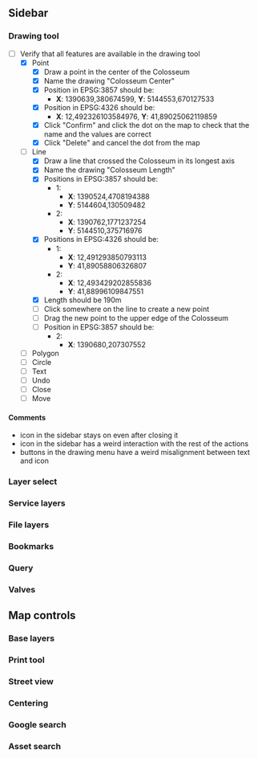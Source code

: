 ## Sidebar
### Drawing tool
- [ ] Verify that all features are available in the drawing tool
	- [x] Point
		- [x] Draw a point in the center of the Colosseum
		- [x] Name the drawing "Colosseum Center"
		- [x] Position in EPSG:3857 should be:
			- **X**: 1390639,380674599, **Y**: 5144553,670127533
		- [x] Position in EPSG:4326 should be:
			- **X**: 12,492326103584976, **Y**: 41,89025062119859
		- [x] Click "Confirm" and click the dot on the map to check that the name and the values are correct
		- [x] Click "Delete" and cancel the dot from the map
	- [ ] Line
		- [x] Draw a line that crossed the Colosseum in its longest axis
		- [x] Name the drawing "Colosseum Length"
		- [x] Positions in EPSG:3857 should be:
			- 1:
				- **X**: 1390524,4708194388
				- **Y**: 5144604,130509482
			- 2:
				- **X**: 1390762,1771237254
				- **Y**: 5144510,375716976
		- [x] Positions in EPSG:4326 should be:
			- 1:
				- **X**: 12,491293850793113
				- **Y**: 41,89058806326807
			- 2:
				- **X**: 12,493429202855836
				- **Y**: 41,88996109847551
		- [x] Length should be 190m
		- [ ] Click somewhere on the line to create a new point
		- [ ] Drag the new point to the upper edge of the Colosseum
		- [ ] Position in EPSG:3857 should be:
			- 2:
				- **X**: 1390680,207307552
	- [ ] Polygon
	- [ ] Circle
	- [ ] Text
	- [ ] Undo
	- [ ] Close
	- [ ] Move

#### Comments
- icon in the sidebar stays on even after closing it
- icon in the sidebar has a weird interaction with the rest of the actions
- buttons in the drawing menu have a weird misalignment between text and icon
### Layer select
### Service layers
### File layers
### Bookmarks
### Query
### Valves
## Map controls
### Base layers
### Print tool
### Street view
### Centering
### Google search
### Asset search

 